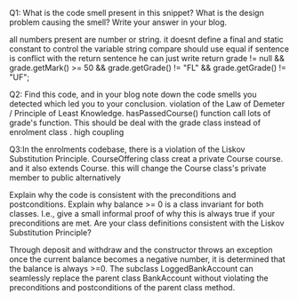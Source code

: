 Q1: What is the code smell present in this snippet? What is the design problem causing the smell? Write your answer in your blog.

all numbers present are number or string. it doesnt define a final and static constant to control the variable
string compare should use equal
if sentence is conflict with the return sentence he can just write
return grade != null && grade.getMark() >= 50 && grade.getGrade() != "FL" && grade.getGrade() != "UF";

Q2: Find this code, and in your blog note down the code smells you detected which led you to your conclusion.
violation of the Law of Demeter / Principle of Least Knowledge.
hasPassedCourse() function call lots of grade's function. This should be deal with the grade class instead of enrolment class . high coupling

Q3:In the enrolments codebase, there is a violation of the Liskov Substitution Principle.
CourseOffering class creat a private Course course. and it also extends Course. this will change the Course class's private member to public alternatively


Explain why the code is consistent with the preconditions and postconditions.
Explain why balance >= 0 is a class invariant for both classes. I.e., give a small informal proof of why this is always true if your preconditions are met.
Are your class definitions consistent with the Liskov Substitution Principle?

Through deposit and withdraw and the constructor throws an exception once the current balance becomes a negative number, it is determined that the balance is always >=0.
The subclass LoggedBankAccount can seamlessly replace the parent class BankAccount without violating the preconditions and postconditions of the parent class method.